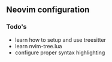 ## Neovim configuration

### Todo's
- learn how to setup and use treesitter
- learn nvim-tree.lua
- configure proper syntax highlighting
